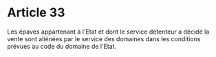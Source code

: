# Article 33

Les épaves appartenant à l'Etat et dont le service détenteur a décidé la vente sont aliénées par le service des domaines dans les conditions prévues au code du domaine de l'Etat.
